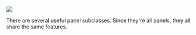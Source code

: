 <img src="resources/images/views/PanelHierarchy.png" />

There are several useful panel subclasses. Since they're all panels, they all 
share the same features.
